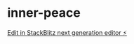 # inner-peace

[Edit in StackBlitz next generation editor ⚡️](https://stackblitz.com/~/github.com/felicityhannah/inner-peace)